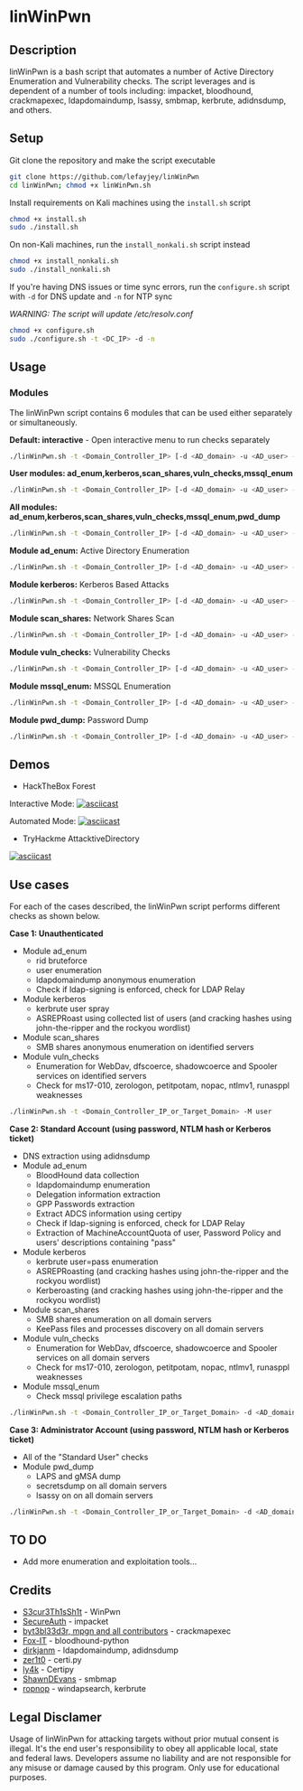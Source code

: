 # linWinPwn

## Description

linWinPwn is a bash script that automates a number of Active Directory Enumeration and Vulnerability checks. The script leverages and is dependent of a number of tools including: impacket, bloodhound, crackmapexec, ldapdomaindump, lsassy, smbmap, kerbrute, adidnsdump, and others. 

## Setup

Git clone the repository and make the script executable

```bash
git clone https://github.com/lefayjey/linWinPwn
cd linWinPwn; chmod +x linWinPwn.sh
```

Install requirements on Kali machines using the `install.sh` script
```bash
chmod +x install.sh
sudo ./install.sh
```

On non-Kali machines, run the `install_nonkali.sh` script instead
```bash
chmod +x install_nonkali.sh
sudo ./install_nonkali.sh
```

If you're having DNS issues or time sync errors, run the `configure.sh` script with `-d` for DNS update and `-n` for NTP sync

*WARNING: The script will update /etc/resolv.conf*

```bash
chmod +x configure.sh
sudo ./configure.sh -t <DC_IP> -d -n
```

## Usage

### Modules
The linWinPwn script contains 6 modules that can be used either separately or simultaneously.

**Default: interactive** - Open interactive menu to run checks separately  

```bash
./linWinPwn.sh -t <Domain_Controller_IP> [-d <AD_domain> -u <AD_user> -p <AD_password_or_hash[LM:NT]_or_kerbticket[./krb5cc_ticket]> -o <output_dir>]
```

**User modules: ad_enum,kerberos,scan_shares,vuln_checks,mssql_enum**

```bash
./linWinPwn.sh -t <Domain_Controller_IP> [-d <AD_domain> -u <AD_user> -p <AD_password_or_hash[LM:NT]_or_kerbticket[./krb5cc_ticket]> -o <output_dir>] -M user 
```

**All modules: ad_enum,kerberos,scan_shares,vuln_checks,mssql_enum,pwd_dump**

```bash
./linWinPwn.sh -t <Domain_Controller_IP> [-d <AD_domain> -u <AD_user> -p <AD_password_or_hash[LM:NT]_or_kerbticket[./krb5cc_ticket]> -o <output_dir>] -M all 
```

**Module ad_enum:** Active Directory Enumeration

```bash
./linWinPwn.sh -t <Domain_Controller_IP> [-d <AD_domain> -u <AD_user> -p <AD_password_or_hash[LM:NT]_or_kerbticket[./krb5cc_ticket]> -o <output_dir>] -M ad_enum 
```

**Module kerberos:** Kerberos Based Attacks

```bash
./linWinPwn.sh -t <Domain_Controller_IP> [-d <AD_domain> -u <AD_user> -p <AD_password_or_hash[LM:NT]_or_kerbticket[./krb5cc_ticket]> -o <output_dir>] -M kerberos 
```

**Module scan_shares:** Network Shares Scan

```bash
./linWinPwn.sh -t <Domain_Controller_IP> [-d <AD_domain> -u <AD_user> -p <AD_password_or_hash[LM:NT]_or_kerbticket[./krb5cc_ticket]> -o <output_dir>] -M scan_shares 
```

**Module vuln_checks:** Vulnerability Checks

```bash
./linWinPwn.sh -t <Domain_Controller_IP> [-d <AD_domain> -u <AD_user> -p <AD_password_or_hash[LM:NT]_or_kerbticket[./krb5cc_ticket]> -o <output_dir>] -M vuln_checks
```

**Module mssql_enum:** MSSQL Enumeration

```bash
./linWinPwn.sh -t <Domain_Controller_IP> [-d <AD_domain> -u <AD_user> -p <AD_password_or_hash[LM:NT]_or_kerbticket[./krb5cc_ticket]> -o <output_dir>] -M mssql_enum
```

**Module pwd_dump:** Password Dump

```bash
./linWinPwn.sh -t <Domain_Controller_IP> [-d <AD_domain> -u <AD_user> -p <AD_password_or_hash[LM:NT]_or_kerbticket[./krb5cc_ticket]> -o <output_dir>] -M pwd_dump
```

## Demos
- HackTheBox Forest

Interactive Mode:
[![asciicast](https://asciinema.org/a/499893.svg)](https://asciinema.org/a/499893)

Automated Mode:
[![asciicast](https://asciinema.org/a/464904.svg)](https://asciinema.org/a/464904)

- TryHackme AttacktiveDirectory

[![asciicast](https://asciinema.org/a/464901.svg)](https://asciinema.org/a/464901)

## Use cases

For each of the cases described, the linWinPwn script performs different checks as shown below.

**Case 1: Unauthenticated**
- Module ad_enum
    - rid bruteforce
    - user enumeration
    - ldapdomaindump anonymous enumeration
    - Check if ldap-signing is enforced, check for LDAP Relay
- Module kerberos
    - kerbrute user spray
    - ASREPRoast using collected list of users (and cracking hashes using john-the-ripper and the rockyou wordlist)
- Module scan_shares
    - SMB shares anonymous enumeration on identified servers
- Module vuln_checks
    - Enumeration for WebDav, dfscoerce, shadowcoerce and Spooler services on identified servers
    - Check for ms17-010, zerologon, petitpotam, nopac, ntlmv1, runasppl weaknesses

```bash
./linWinPwn.sh -t <Domain_Controller_IP_or_Target_Domain> -M user
```

**Case 2: Standard Account (using password, NTLM hash or Kerberos ticket)**
- DNS extraction using adidnsdump
- Module ad_enum
    - BloodHound data collection
    - ldapdomaindump enumeration
    - Delegation information extraction
    - GPP Passwords extraction
    - Extract ADCS information using certipy
    - Check if ldap-signing is enforced, check for LDAP Relay
    - Extraction of MachineAccountQuota of user, Password Policy and users' descriptions containing "pass"
- Module kerberos
    - kerbrute user=pass enumeration
    - ASREPRoasting (and cracking hashes using john-the-ripper and the rockyou wordlist)
    - Kerberoasting (and cracking hashes using john-the-ripper and the rockyou wordlist)
- Module scan_shares
    - SMB shares enumeration on all domain servers
    - KeePass files and processes discovery on all domain servers
- Module vuln_checks
    - Enumeration for WebDav, dfscoerce, shadowcoerce and Spooler services on all domain servers
    - Check for ms17-010, zerologon, petitpotam, nopac, ntlmv1, runasppl weaknesses
- Module mssql_enum
    - Check mssql privilege escalation paths

```bash
./linWinPwn.sh -t <Domain_Controller_IP_or_Target_Domain> -d <AD_domain> -u <AD_user> -p <AD_password_or_hash[LM:NT]_or_kerbticket[./krb5cc_ticket]> -M user
```

**Case 3: Administrator Account (using password, NTLM hash or Kerberos ticket)**
- All of the "Standard User" checks
- Module pwd_dump
    - LAPS and gMSA dump
    - secretsdump on all domain servers
    - lsassy on on all domain servers

```bash
./linWinPwn.sh -t <Domain_Controller_IP_or_Target_Domain> -d <AD_domain> -u <AD_user> -p <AD_password_or_hash[LM:NT]_or_kerbticket[./krb5cc_ticket]> -M all
```

## TO DO

- Add more enumeration and exploitation tools...

## Credits

- [S3cur3Th1sSh1t](https://github.com/S3cur3Th1sSh1t) - WinPwn
- [SecureAuth](https://github.com/SecureAuthCorp) - impacket
- [byt3bl33d3r, mpgn and all contributors](https://porchetta.industries/) - crackmapexec
- [Fox-IT](https://github.com/fox-it) - bloodhound-python
- [dirkjanm](https://github.com/dirkjanm/) - ldapdomaindump, adidnsdump
- [zer1t0](https://github.com/zer1t0) - certi.py
- [ly4k](https://github.com/ly4k) - Certipy
- [ShawnDEvans](https://github.com/ShawnDEvans) - smbmap
- [ropnop](https://github.com/ropnop) - windapsearch, kerbrute

## Legal Disclamer

Usage of linWinPwn for attacking targets without prior mutual consent is illegal. It's the end user's responsibility to obey all applicable local, state and federal laws. Developers assume no liability and are not responsible for any misuse or damage caused by this program. Only use for educational purposes.